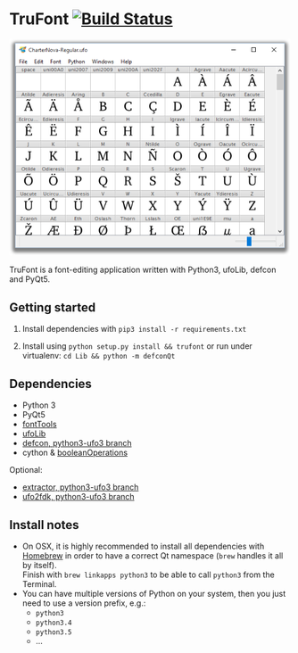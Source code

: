 # TruFont [![Build Status](https://travis-ci.org/trufont/trufont.svg)](https://travis-ci.org/trufont/trufont)

![fontView Window](misc/fontView.png)

TruFont is a font-editing application written with Python3, ufoLib, defcon and
PyQt5.

## Getting started

1. Install dependencies with `pip3 install -r requirements.txt`

2. Install using `python setup.py install && trufont` or run under virtualenv:
   `cd Lib && python -m defconQt`

## Dependencies

- Python 3
- PyQt5
- [fontTools]
- [ufoLib]
- [defcon, python3-ufo3 branch]
- cython & [booleanOperations]

Optional:

- [extractor, python3-ufo3 branch]
- [ufo2fdk, python3-ufo3 branch]

## Install notes

- On OSX, it is highly recommended to install all dependencies with [Homebrew]
  in order to have a correct Qt namespace (`brew` handles it all by itself).  
  Finish with `brew linkapps python3` to be able to call `python3` from the
  Terminal.
- You can have multiple versions of Python on your system, then you just need to
  use a version prefix, e.g.:
  * `python3`
  * `python3.4`
  * `python3.5`
  * …

[fontTools]: https://github.com/behdad/fonttools
[ufoLib]: https://github.com/unified-font-object/ufoLib
[defcon, python3-ufo3 branch]: https://github.com/trufont/defcon
[booleanOperations]: https://github.com/trufont/booleanOperations
[extractor, python3-ufo3 branch]: https://github.com/trufont/extractor
[ufo2fdk, python3-ufo3 branch]: https://github.com/trufont/ufo2fdk
[Homebrew]: http://brew.sh/
